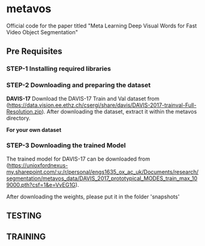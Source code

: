 # metavos
Official code for the paper titled "Meta Learning Deep Visual Words for Fast Video Object Segmentation"


## Pre Requisites

### STEP-1 Installing required libraries


### STEP-2 Downloading and preparing the dataset

**DAVIS-17**
Download the DAVIS-17 Train and Val dataset from (https://data.vision.ee.ethz.ch/csergi/share/davis/DAVIS-2017-trainval-Full-Resolution.zip).
After downloading the dataset, extract it within the metavos directory.

**For your own dataset**


### STEP-3 Downloading the trained Model
The trained model for DAVIS-17 can be downloaded from (https://unioxfordnexus-my.sharepoint.com/:u:/r/personal/engs1635_ox_ac_uk/Documents/research/segmentation/metavos_data/DAVIS_2017_prototypical_MODES_train_max_109000.pth?csf=1&e=VvEG1G).

After downloading the weights, please put it in the folder 'snapshots'


## TESTING



## TRAINING